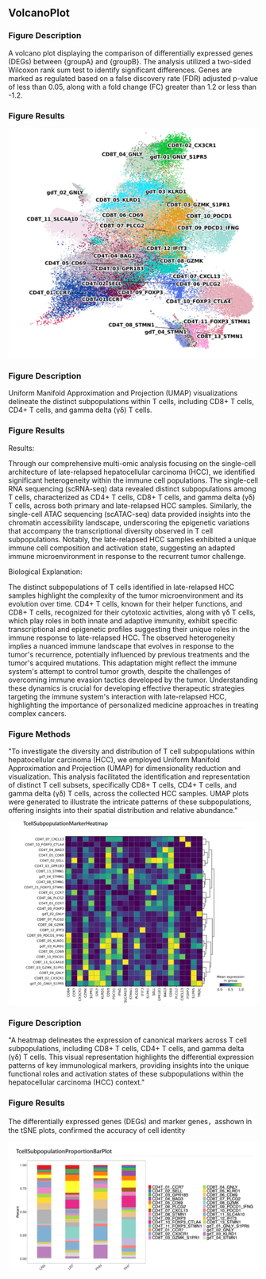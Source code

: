 

## VolcanoPlot



### Figure Description

A volcano plot displaying the comparison of differentially expressed genes (DEGs) between {groupA} and {groupB}. The analysis utilized a two-sided Wilcoxon rank sum test to identify significant differences. Genes are marked as regulated based on a false discovery rate (FDR) adjusted p-value of less than 0.05, along with a fold change (FC) greater than 1.2 or less than -1.2.



### Figure Results


![](images/2024-03-30-16-12-22.png)

### Figure Description

Uniform Manifold Approximation and Projection (UMAP) visualizations delineate the distinct subpopulations within T cells, including CD8+ T cells, CD4+ T cells, and gamma delta (γδ) T cells.






### Figure Results 

Results:

Through our comprehensive multi-omic analysis focusing on the single-cell architecture of late-relapsed hepatocellular carcinoma (HCC), we identified significant heterogeneity within the immune cell populations. The single-cell RNA sequencing (scRNA-seq) data revealed distinct subpopulations among T cells, characterized as CD4+ T cells, CD8+ T cells, and gamma delta (γδ) T cells, across both primary and late-relapsed HCC samples. Similarly, the single-cell ATAC sequencing (scATAC-seq) data provided insights into the chromatin accessibility landscape, underscoring the epigenetic variations that accompany the transcriptional diversity observed in T cell subpopulations. Notably, the late-relapsed HCC samples exhibited a unique immune cell composition and activation state, suggesting an adapted immune microenvironment in response to the recurrent tumor challenge.


Biological Explanation:

The distinct subpopulations of T cells identified in late-relapsed HCC samples highlight the complexity of the tumor microenvironment and its evolution over time. CD4+ T cells, known for their helper functions, and CD8+ T cells, recognized for their cytotoxic activities, along with γδ T cells, which play roles in both innate and adaptive immunity, exhibit specific transcriptional and epigenetic profiles suggesting their unique roles in the immune response to late-relapsed HCC. The observed heterogeneity implies a nuanced immune landscape that evolves in response to the tumor's recurrence, potentially influenced by previous treatments and the tumor's acquired mutations. This adaptation might reflect the immune system's attempt to control tumor growth, despite the challenges of overcoming immune evasion tactics developed by the tumor. Understanding these dynamics is crucial for developing effective therapeutic strategies targeting the immune system's interaction with late-relapsed HCC, highlighting the importance of personalized medicine approaches in treating complex cancers.


### Figure Methods 


"To investigate the diversity and distribution of T cell subpopulations within hepatocellular carcinoma (HCC), we employed Uniform Manifold Approximation and Projection (UMAP) for dimensionality reduction and visualization. This analysis facilitated the identification and representation of distinct T cell subsets, specifically CD8+ T cells, CD4+ T cells, and gamma delta (γδ) T cells, across the collected HCC samples. UMAP plots were generated to illustrate the intricate patterns of these subpopulations, offering insights into their spatial distribution and relative abundance."





![](images/2024-03-30-16-51-29.png)




### Figure Description


"A heatmap delineates the expression of canonical markers across T cell subpopulations, including CD8+ T cells, CD4+ T cells, and gamma delta (γδ) T cells. This visual representation highlights the differential expression patterns of key immunological markers, providing insights into the unique functional roles and activation states of these subpopulations within the hepatocellular carcinoma (HCC) context."


### Figure Results


The differentially expressed genes (DEGs) and marker genes，asshown in the tSNE plots, confirmed the accuracy of cell identity


![](images/2024-03-31-09-28-07.png)